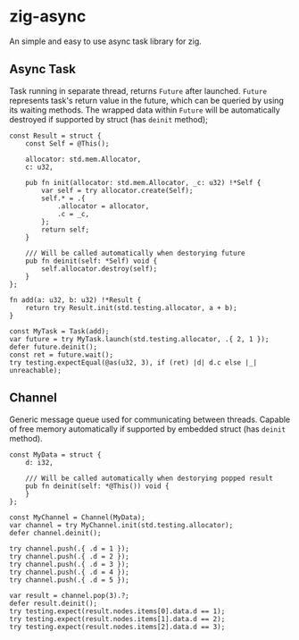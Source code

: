 # zig-async
An simple and easy to use async task library for zig.

## Async Task
Task running in separate thread, returns `Future` after launched.
`Future` represents task's return value in the future, which can be queried by using its waiting methods.
The wrapped data within `Future` will be automatically destroyed if supported by struct (has `deinit` method);

```zig
const Result = struct {
    const Self = @This();

    allocator: std.mem.Allocator,
    c: u32,

    pub fn init(allocator: std.mem.Allocator, _c: u32) !*Self {
        var self = try allocator.create(Self);
        self.* = .{
            .allocator = allocator,
            .c = _c,
        };
        return self;
    }

    /// Will be called automatically when destorying future
    pub fn deinit(self: *Self) void {
        self.allocator.destroy(self);
    }
};

fn add(a: u32, b: u32) !*Result {
    return try Result.init(std.testing.allocator, a + b);
}

const MyTask = Task(add);
var future = try MyTask.launch(std.testing.allocator, .{ 2, 1 });
defer future.deinit();
const ret = future.wait();
try testing.expectEqual(@as(u32, 3), if (ret) |d| d.c else |_| unreachable);
```

## Channel
Generic message queue used for communicating between threads.
Capable of free memory automatically if supported by embedded struct (has `deinit` method).

```zig
const MyData = struct {
    d: i32,

    /// Will be called automatically when destorying popped result
    pub fn deinit(self: *@This()) void {
    }
};

const MyChannel = Channel(MyData);
var channel = try MyChannel.init(std.testing.allocator);
defer channel.deinit();

try channel.push(.{ .d = 1 });
try channel.push(.{ .d = 2 });
try channel.push(.{ .d = 3 });
try channel.push(.{ .d = 4 });
try channel.push(.{ .d = 5 });

var result = channel.pop(3).?;
defer result.deinit();
try testing.expect(result.nodes.items[0].data.d == 1);
try testing.expect(result.nodes.items[1].data.d == 2);
try testing.expect(result.nodes.items[2].data.d == 3);
```
